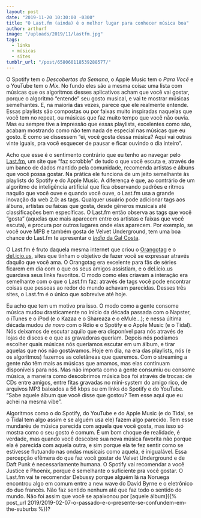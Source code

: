 ```yaml
---
layout: post
date: "2019-11-20 10:30:00 -0300"
title: "O Last.fm (ainda) é o melhor lugar para conhecer música boa"
author: arthurf
image: "/uploads/2019/11/lastfm.jpg"
tags:
  - links
  - músicas
  - sites
tumblr_url: "/post/658060118539288577/"
---
```


O Spotify tem o _Descobertas da Semana_, o Apple Music tem o _Para Você_ e o YouTube tem o _Mix_. No fundo eles são a mesma coisa: uma lista com músicas que os algoritmos desses aplicativos acham que você vai gostar, porque o algoritmo “entende” seu gosto musical, e vai te mostrar músicas semelhantes. E, na maioria das vezes, parece que ele realmente entende. Essas playlists são compostas ou por faixas muito inspiradas naquelas que você tem no repeat, ou músicas que faz muito tempo que você não ouvia. Mas eu sempre tive a impressão que essas playlists, excelentes como são, acabam mostrando como não tem nada de especial nas músicas que eu gosto. É como se dissessem “ei, você gosta dessa música? Aqui vai outras vinte iguais, pra você esquecer de pausar e ficar ouvindo o dia inteiro”.

Acho que esse é o sentimento contrário que eu tenho ao navegar pelo [Last.fm](https://www.last.fm/), um site que “faz scrobble” de tudo o que você escuta e, através de um banco de dados mantido pela comunidade, recomenda artistas e álbuns que você possa gostar. Na prática ele funciona de um jeito semelhante às playlists do Spotify e do Apple Music. A diferença é que, ao contrário de um algoritmo de inteligência artificial que fica observando padrões e ritmos naquilo que você ouve e quando você ouve, o Last.fm usa a grande inovação da web 2.0: as tags. Qualquer usuário pode adicionar tags aos álbuns, artistas ou faixas que gosta, desde gêneros musicais até classificações bem específicas. O Last.fm então observa as tags que você “gosta” (aquelas que mais aparecem entre os artistas e faixas que você escuta), e procura por outros lugares onde elas aparecem. Por exemplo, se você ouve MPB e também gosta de Velvet Underground, tem uma boa chance do Last.fm te apresentar o [_India_ da Gal Costa](https://www.last.fm/music/Gal+Costa/India).

O Last.fm é fruto daquela mesma internet que criou o [Orangotag](https://twitter.com/orangotag) e o [del.icio.us](https://blog.pinboard.in/2017/06/pinboard_acquires_delicious/), sites que tinham o objetivo de fazer você se expressar através daquilo que você ama. O Orangotag era excelente para fãs de séries ficarem em dia com o que os seus amigos assistiam, e o del.icio.us guardava seus links favoritos. O modo como eles criavam a interação era semelhante com o que o Last.fm faz: através de tags você pode encontrar coisas que pessoas ao redor do mundo achavam parecidas. Desses três sites, o Last.fm é o único que sobrevive até hoje.

Eu acho que tem um motivo pra isso. O modo como a gente consome música mudou drasticamente no início da década passada com o Napster, o iTunes e o iPod (e o Kazaa e o Shareaza e o eMule…); e nessa última década mudou _de novo_ com o Rdio e o Spotify e o Apple Music (e o Tidal). Nós deixamos de escutar aquilo que era disponível para nós através de lojas de discos e o que as gravadoras queriam. Depois nós podíamos escolher quais músicas nós queríamos escutar em um álbum, e tirar aquelas que nós não gostávamos. Hoje em dia, na era das playlists, nós (e os algoritmos) fazemos as coletâneas que queremos. Com o streaming a gente não têm mais as músicas que amamos, mas elas continuam disponíveis para nós. Mas não importa como a gente consumiu ou consome música, a maneira como descobrimos música boa foi através de trocas: de CDs entre amigos, entre fitas gravadas no mini-system do amigo rico, de arquivos MP3 baixados a 56 kbps ou em links do Spotify e do YouTube. “Sabe aquele álbum que você disse que gostou? Tem esse aqui que eu achei na mesma vibe”.

Algoritmos como o do Spotify, do YouTube e do Apple Music (e do Tidal, se o Tidal tem algo assim e se alguém usa ele) fazem algo parecido. Tem esse mundaréu de música parecida com aquela que você gosta, mas isso só mostra como o seu gosto é comum. É um bom choque de realidade, é verdade, mas quando você descobre sua nova música favorita não porque ela é parecida com aquela outra, e sim porque ela te fez sentir como se estivesse flutuando nas ondas musicais como aquela, é inigualável. Essa percepção efêmera do que faz você gostar de Velvet Underground e de Daft Punk é necessariamente humana. O Spotify vai recomendar a você Justice e Phoenix, porque é semelhante o suficiente pra você gostar. O Last.fm vai te recomendar Debussy porque alguém lá na Noruega encontrou algo em comum entre a new wave do David Byrne e o eletrônico do duo francês. Não faz sentido nenhum até que faz todo o sentido do mundo. Não foi assim que você se apaixonou por [aquele álbum]({% post_url 2019/2019-02-07-o-passado-e-o-presente-se-confundem-em-the-suburbs %})?
